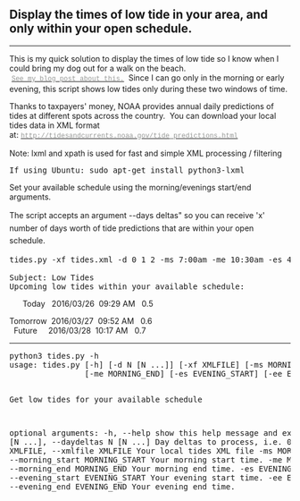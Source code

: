 <h2>Display the times of low tide in your area, and only within your open schedule.</h2>

<hr />
<p>This is my quick solution to display the times of&nbsp;low tide so I know when I could bring my dog out for a walk on the beach. &nbsp;<a href="http://www.jaredlog.com/?p=2261" target="_blank"><span style="color: rgb(150, 152, 150); font-family: Consolas, 'Liberation Mono', Menlo, Courier, monospace; font-size: 12px; line-height: 16.8px; white-space: pre;">See my blog post about this.</span></a> &nbsp;Since I can go only&nbsp;in the morning or early evening,&nbsp;this script shows low tides&nbsp;only during these two windows&nbsp;of time.</p>

<p>Thanks to taxpayers&#39; money, NOAA provides annual daily&nbsp;predictions of tides at different spots&nbsp;across the country. &nbsp;You can download your local tides data in XML format at:&nbsp;<a href="http://tidesandcurrents.noaa.gov/tide_predictions.html" target="_blank"><span style="color: rgb(150, 152, 150); font-family: Consolas, 'Liberation Mono', Menlo, Courier, monospace; font-size: 12px; line-height: 16.8px; white-space: pre;">http://tidesandcurrents.noaa.gov/tide_predictions.html</span></a></p>

<p>Note: lxml and xpath is used&nbsp;for fast and simple XML processing / filtering</p>
<p><pre>If using Ubuntu: sudo apt-get install python3-lxml</pre></p>

<p>Set your available schedule using the morning/evenings start/end arguments.</p>

<p><span style="line-height: 1.6;">The script accepts an&nbsp;argument </span><span style="line-height: 20.8px;">--days deltas&quot;&nbsp;</span><span style="line-height: 1.6;">so you can receive &#39;x&#39; number of days worth of tide predictions that are within your open schedule.</span></p>

<pre>
tides.py -xf tides.xml -d 0 1 2 -ms 7:00am -me 10:30am -es 4:00pm -ee 8:30pm

Subject: Low Tides
Upcoming low tides within your available schedule:</pre>

<p>&nbsp; &nbsp; &nbsp; Today &nbsp;&nbsp;2016/03/26 &nbsp;09:29 AM &nbsp; 0.5</p>

<p>Tomorrow &nbsp;2016/03/27 &nbsp;09:52 AM &nbsp; 0.6<br />
&nbsp; Future &nbsp; &nbsp; 2016/03/28 &nbsp;10:17 AM &nbsp; 0.7</p>

<hr/>
<pre>
python3 tides.py -h
usage: tides.py [-h] [-d N [N ...]] [-xf XMLFILE] [-ms MORNING_START]
                [-me MORNING_END] [-es EVENING_START] [-ee EVENING_END]

Get low tides for your available schedule

optional arguments:
  -h, --help            show this help message and exit
  -d N [N ...], --daydeltas N [N ...]
                        Day deltas to process, i.e. 0 1 2 3 4
  -xf XMLFILE, --xmlfile XMLFILE
                        Your local tides XML file
  -ms MORNING_START, --morning_start MORNING_START
                        Your morning start time.
  -me MORNING_END, --morning_end MORNING_END
                        Your morning end time.
  -es EVENING_START, --evening_start EVENING_START
                        Your evening start time.
  -ee EVENING_END, --evening_end EVENING_END
                        Your evening end time.
</pre>
